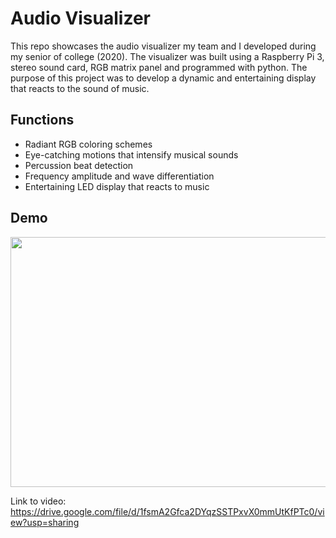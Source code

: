 # Audio Visualizer
This repo showcases the audio visualizer my team and I developed during my senior of college (2020). The visualizer was built using a Raspberry Pi 3, stereo sound card, RGB matrix panel and programmed with python. The purpose of this project was to develop a dynamic and entertaining display that reacts to the sound of music.

## Functions
 * Radiant RGB coloring schemes
 * Eye-catching motions that intensify musical sounds
 * Percussion beat detection
 * Frequency amplitude and wave differentiation
 * Entertaining LED display that reacts to music

## Demo
<p align="center">
<img width="700" height="400" src="images/audiog1.gif">
</p>

Link to video: https://drive.google.com/file/d/1fsmA2Gfca2DYqzSSTPxvX0mmUtKfPTc0/view?usp=sharing
